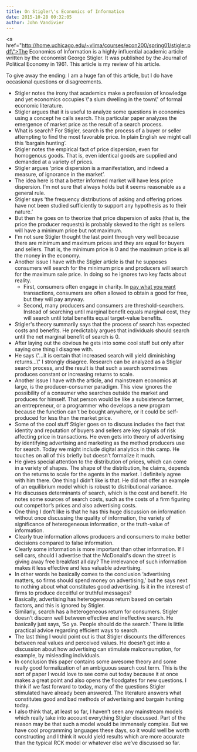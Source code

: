 ```yaml
---
title: On Stigler\'s Economics of Information
date: 2015-10-28 00:32:05
author: John Vandivier
---
```




<a href=\"http://home.uchicago.edu/~vlima/courses/econ200/spring01/stigler.pdf\">The Economics of Information</a> is a highly influential academic article written by the economist George Stigler. It was published by the Journal of Political Economy in 1961. This article is my review of his article.

To give away the ending: I am a huge fan of this article, but I do have occasional questions or disagreements.
<ul>
	<li>Stigler notes the irony that academics make a profession of knowledge and yet economics occupies \"a slum dwelling in the town\" of formal economic literature.</li>
	<li>Stigler argues that it is useful to analyze some questions in economics using a concept he calls search. This particular paper analyzes the emergence of market price as the result of a search process.</li>
	<li>What is search? For Stigler, search is the process of a buyer or seller attempting to find the most favorable price. In plain English we might call this ‘bargain hunting’.</li>
	<li>Stigler notes the empirical fact of price dispersion, even for homogenous goods. That is, even identical goods are supplied and demanded at a variety of prices.</li>
	<li>Stigler argues ‘price dispersion is a manifestation, and indeed a measure, of ignorance in the market’.</li>
	<li>The idea here is that a better informed market will have less price dispersion. I’m not sure that always holds but it seems reasonable as a general rule.</li>
	<li>Stigler says ‘the frequency distributions of asking and offering prices have not been studied sufficiently to support any hypothesis as to their nature.’</li>
	<li>But then he goes on to theorize that price dispersion of asks (that is, the price the producer requests) is probably skewed to the right as sellers will have a minimum price but not maximum.</li>
	<li>I'm not sure Stigler thought the last point through very well because there are minimum and maximum prices and they are equal for buyers and sellers. That is, the minimum price is 0 and the maximum price is all the money in the economy.</li>
	<li>Another issue I have with the Stigler article is that he supposes consumers will search for the minimum price and producers will search for the maximum sale price. In doing so he ignores two key facts about reality.
<ul>
	<li>First, consumers often engage in charity. In <a href=\"https://en.wikipedia.org/wiki/Pay_what_you_want\">pay what you want</a> transactions, consumers are often allowed to obtain a good for free, but they will pay anyway.</li>
	<li>Second, many producers and consumers are threshold-searchers. Instead of searching until marginal benefit equals marginal cost, they will search until total benefits equal target-value benefits.</li>
</ul>
</li>
	<li>Stigler's theory summarily says that the process of search has expected costs and benefits. He predictably argues that individuals should search until the net marginal benefit of search is 0.</li>
	<li>After laying out the obvious he gets into some cool stuff but only after saying one thing I disagree with.</li>
	<li>He says \"...it is certain that increased search will yield diminishing returns...\" I strongly disagree. Research can be analyzed as a Stiglar search process, and the result is that such a search sometimes produces constant or increasing returns to scale.</li>
	<li>Another issue I have with the article, and mainstream economics at large, is the producer-consumer paradigm. This view ignores the possibility of a consumer who searches outside the market and produces for himself. That person would be like a subsistence farmer, an entrepreneur, or a programmer who develops a new program because the function can't be bought anywhere, or it could be self-produced for less than the market price.</li>
	<li>Some of the cool stuff Stigler goes on to discuss includes the fact that identity and reputation of buyers and sellers are key signals of risk affecting price in transactions. He even gets into theory of advertising by identifying advertising and marketing as the method producers use for search. Today we might include digital analytics in this camp. He touches on all of this briefly but doesn’t formalize it much.</li>
	<li>He gives special attention to the distribution of prices, which can come in a variety of shapes. The shape of the distribution, he claims, depends on the returns to scale for the agents in the market. I definitely agree with him there. One thing I didn’t like is that. He did not offer an example of an equilibrium model which is robust to distributional variance.</li>
	<li>He discusses determinants of search, which is the cost and benefit. He notes some sources of search costs, such as the costs of a firm figuring out competitor’s prices and also advertising costs.</li>
	<li>One thing I don’t like is that he has this huge discussion on information without once discussing the quality of information, the variety of significance of heterogeneous information, or the truth-value of information.</li>
	<li>Clearly true information allows producers and consumers to make better decisions compared to false information.</li>
	<li>Clearly some information is more important than other information. If I sell cars, should I advertise that the McDonald's down the street is giving away free breakfast all day? The irrelevance of such information makes it less effective and less valuable advertising.</li>
	<li>In other words he basically comes to the conclusion ‘advertising matters, so firms should spend money on advertising,’ but he says next to nothing about what constitutes good advertising. Is it in the interest of firms to produce deceitful or truthful messages?</li>
	<li>Basically, advertising has heterogeneous return based on certain factors, and this is ignored by Stigler.</li>
	<li>Similarly, search has a heterogeneous return for consumers. Stigler doesn’t discern well between effective and ineffective search. He basically just says, ‘So ya. People should do the search.’ There is little practical advice regarding efficient ways to search.</li>
	<li>The last thing I would point out is that Stigler discounts the differences between real values and perceived values. He doesn’t get into a discussion about how advertising can stimulate malconsumption, for example, by misleading individuals.</li>
	<li>In conclusion this paper contains some awesome theory and some really good formalization of an ambiguous search cost term. This is the sort of paper I would love to see come out today because it at once makes a great point and also opens the floodgates for new questions. I think if we fast forward to today, many of the questions Stigler stimulated have already been answered. The literature answers what constitutes good and bad methods of advertising and bargain hunting today.</li>
	<li>I also think that, at least so far, I haven’t seen any mainstream models which really take into account everything Stigler discussed. Part of the reason may be that such a model would be immensely complex. But we have cool programming languages these days, so it would well be worth constructing and I think it would yield results which are more accurate than the typical RCK model or whatever else we’ve discussed so far.</li>
</ul>